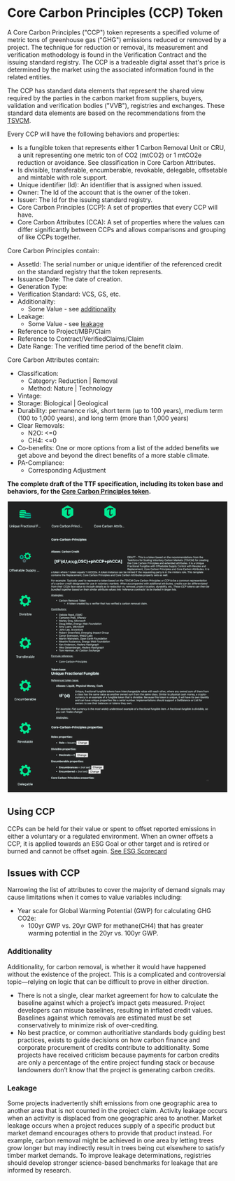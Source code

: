 # Core Carbon Principles (CCP) Token

A Core Carbon Principles ("CCP") token represents a specified volume of metric tons of greenhouse gas ("GHG") emissions reduced or removed by a project. The technique for reduction or removal, its measurement and verification methodology is found in the Verification Contract and the issuing standard registry. The CCP is a tradeable digital asset that's price is determined by the market using the associated information found in the related entities.

The CCP has standard data elements that represent the shared view required by the parties in the carbon market from suppliers, buyers, validation and verification bodies ("VVB"), registries and exchanges. These standard data elements are based on the recommendations from the [TSVCM](https://www.iif.com/tsvcm).

Every CCP will have the following behaviors and properties:

- Is a fungible token that represents either 1 Carbon Removal Unit or CRU, a unit representing one metric ton of CO2 (mtCO2) or 1 mtCO2e reduction or avoidance. See classification in Core Carbon Attributes.
- Is divisible, transferable, encumberable, revokable, delegable, offsetable and mintable with role support.
- Unique identifier (Id): An identifier that is assigned when issued.
- Owner: The Id of the account that is the owner of the token.
- Issuer: The Id for the issuing standard registry.
- Core Carbon Principles (CCP): A set of properties that every CCP will have.
- Core Carbon Attributes (CCA): A set of properties where the values can differ significantly between CCPs and allows comparisons and grouping of like CCPs together.

Core Carbon Principles contain:

- AssetId: The serial number or unique identifier of the referenced credit on the standard registry that the token represents.
- Issuance Date: The date of creation.
- Generation Type:
- Verification Standard: VCS, GS, etc.
- Additionality:
  - Some Value - see [additionality](#additionality)
- Leakage:
  - Some Value - see [leakage](#leakage)
- Reference to Project/MBP/Claim
- Reference to Contract/VerifiedClaims/Claim
- Date Range: The verified time period of the benefit claim.

Core Carbon Attributes contain:

- Classification:
  - Category: Reduction | Removal
  - Method: Nature | Technology
- Vintage:
- Storage: Biological | Geological
- Durability: permanence risk, short term (up to 100 years), medium term (100 to 1,000 years), and long term (more than 1,000 years)
- Clear Removals:
  - N2O: <=0
  - CH4: <=0
- Co-benefits: One or more options from a list of the added benefits we get above and beyond the direct benefits of a more stable climate.
- PA-Compliance:
  - Corresponding Adjustment

**The complete draft of the TTF specification, including its token base and behaviors, for the [Core Carbon Principles token](https://github.com/InterWorkAlliance/TokenTaxonomyFramework/tree/main/artifacts/token-templates/specifications/Core-Carbon-Principles/latest).**

![CCP-TTF](../images/ccp-ttf.png)

## Using CCP

CCPs can be held for their value or spent to offset reported emissions in either a voluntary or a regulated environment. When an owner offsets a CCP, it is applied towards an ESG Goal or other target and is retired or burned and cannot be offset again. [See ESG Scorecard](../emissions/ESG-Scorecard.md)

## Issues with CCP

Narrowing the list of attributes to cover the majority of demand signals may cause limitations when it comes to value variables including:

- Year scale for Global Warming Potential (GWP) for calculating GHG CO2e:
  - 100yr GWP vs. 20yr GWP for methane(CH4) that has greater warming potential in the 20yr vs. 100yr GWP.

### Additionality

Additionality, for carbon removal, is whether it would have happened without the existence of the project. This is a complicated and controversial topic—relying on logic that can be difficult to prove in either direction.

- There is not a single, clear market agreement for how to calculate the baseline against which a project’s impact gets measured. Project developers can misuse baselines, resulting in inflated credit values. Baselines against which removals are estimated must be set conservatively to minimize risk of over-crediting.
- No best practice, or common authoritiative standards body guiding best practices, exists to guide decisions on how carbon finance and corporate procurement of credits contribute to additionality. Some projects have received criticism because payments for carbon credits are only a percentage of the entire project funding stack or because landowners don’t know that the project is generating carbon credits.

### Leakage

Some projects inadvertently shift emissions from one geographic area to another area that is not counted in the project claim. Activity leakage occurs when an activity is displaced from one geographic area to another. Market leakage occurs when a project reduces supply of a specific product but market demand encourages others to provide that product instead. For example, carbon removal might be achieved in one area by letting trees grow longer but may indirectly result in trees being cut elsewhere to satisfy timber market demands. To improve leakage determinations, registries should develop stronger science-based benchmarks for leakage that are informed by research.
